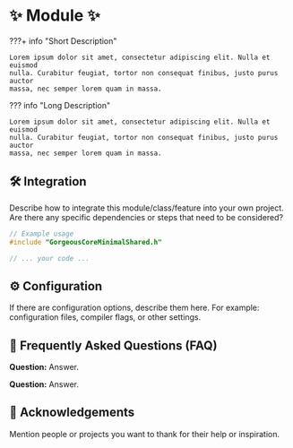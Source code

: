 # ✨ Module ✨

???+ info "Short Description"

    Lorem ipsum dolor sit amet, consectetur adipiscing elit. Nulla et euismod
    nulla. Curabitur feugiat, tortor non consequat finibus, justo purus auctor
    massa, nec semper lorem quam in massa.

??? info "Long Description"

    Lorem ipsum dolor sit amet, consectetur adipiscing elit. Nulla et euismod
    nulla. Curabitur feugiat, tortor non consequat finibus, justo purus auctor
    massa, nec semper lorem quam in massa.
    

## 🛠️ Integration

Describe how to integrate this module/class/feature into your own project. Are there any specific dependencies or steps that need to be considered?

```cpp
// Example usage
#include "GorgeousCoreMinimalShared.h"

// ... your code ...
```

## ⚙️ Configuration

If there are configuration options, describe them here. For example: configuration files, compiler flags, or other settings.

## 🤔 Frequently Asked Questions (FAQ)

**Question:** Answer.

**Question:** Answer.


## 🙏 Acknowledgements

Mention people or projects you want to thank for their help or inspiration.